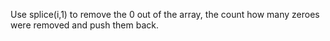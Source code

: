 Use splice(i,1) to remove the 0 out of the array, the count how many zeroes were removed and push them back.